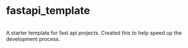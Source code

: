 # fastapi_template
</br>
A starter template for fast api projects. Created this to help speed up the development process.
